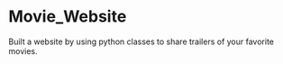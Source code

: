 # Movie_Website

Built a website by using python classes to share trailers of your favorite movies.
